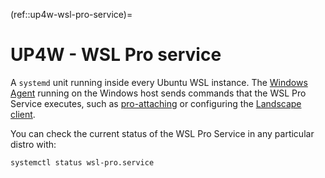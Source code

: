 (ref::up4w-wsl-pro-service)=
# UP4W - WSL Pro service

A `systemd` unit running inside every Ubuntu WSL instance. The [Windows Agent](ref::up4w-windows-agent) running on the Windows host sends commands that the WSL Pro Service executes, such as [pro-attaching](ref::pro-attach) or configuring the [Landscape client](ref::landscape-client).


You can check the current status of the WSL Pro Service in any particular distro with:
```bash
systemctl status wsl-pro.service
```
